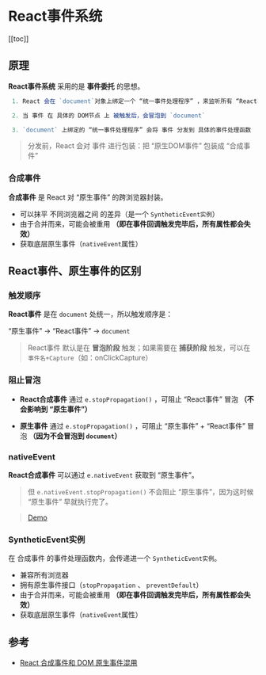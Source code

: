 # React事件系统

[[toc]]

## 原理
**React事件系统** 采用的是 **事件委托** 的思想。
```js
 1. React 会在 `document`对象上绑定一个 “统一事件处理程序” ，来监听所有 “React事件”（通过维护一个 “事件映射表” ）

 2. 当 事件 在 具体的 DOM节点 上 被触发后，会冒泡到 `document`

 3. `document` 上绑定的 “统一事件处理程序” 会将 事件 分发到 具体的事件处理函数
```
> 分发前，React 会对 事件 进行包装：把 “原生DOM事件” 包装成 “合成事件”

### 合成事件
**合成事件** 是 React 对 “原生事件” 的跨浏览器封装。
 - 可以抹平 不同浏览器之间 的差异（是一个 `SyntheticEvent实例`）
 - 由于合并而来，可能会被重用 **（即在事件回调触发完毕后，所有属性都会失效）**
 - 获取底层原生事件（`nativeEvent`属性）




## React事件、原生事件的区别
### 触发顺序
**React事件** 是在 `document` 处统一，所以触发顺序是：

“原生事件” -> “React事件” -> `document`

> React事件 默认是在 **冒泡阶段** 触发；如果需要在 **捕获阶段** 触发，可以在 `事件名+Capture`（如：onClickCapture）

### 阻止冒泡
 - **React合成事件** 通过 `e.stopPropagation()` ，可阻止 “React事件” 冒泡 **（不会影响到 “原生事件”）**

 - **原生事件** 通过 `e.stopPropagation()` ，可阻止 “原生事件” + “React事件” 冒泡 **（因为不会冒泡到 `document`）**

### nativeEvent
**React合成事件** 可以通过 `e.nativeEvent` 获取到 “原生事件”。
> 但 `e.nativeEvent.stopPropagation()` 不会阻止 “原生事件”，因为这时候 “原生事件” 早就执行完了。

> [Demo](https://codesandbox.io/s/inspiring-leaf-cdkci?file=/src/App.jsx)


### SyntheticEvent实例
在 合成事件 的事件处理函数内，会传递进一个 `SyntheticEvent实例`。

 - 兼容所有浏览器
 - 拥有原生事件接口（`stopPropagation` 、 `preventDefault`）
 - 由于合并而来，可能会被重用 **（即在事件回调触发完毕后，所有属性都会失效）**
 - 获取底层原生事件（`nativeEvent`属性）

<!-- <img src="https://p6.music.126.net/obj/wo3DlcOGw6DClTvDisK1/7114440836/02c8/18a3/3f38/568eede47e6e2353b339335214ad2bc2.png" width="350px" /> -->


## 参考
- [React 合成事件和 DOM 原生事件混用](https://juejin.cn/post/6903805279483297805)
